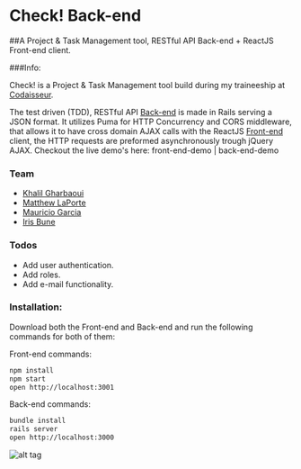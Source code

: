 # Check! Back-end
##A Project & Task Management tool, RESTful API Back-end + ReactJS Front-end client.

###Info:

Check! is a Project & Task Management tool build during my traineeship at [Codaisseur](http://codaisseur.com).

The test driven (TDD), RESTful API [Back-end](https://github.com/khalilgharbaoui/check-taskmanager-back-end) is made in Rails serving a JSON format.
It utilizes Puma for HTTP Concurrency and CORS middleware, that allows it to have cross domain AJAX calls with the ReactJS [Front-end](https://github.com/khalilgharbaoui/check-taskmanager-front-end) client, the HTTP requests are preformed asynchronously trough jQuery AJAX.
Checkout the live demo's here: front-end-demo | back-end-demo

### Team

- [Khalil Gharbaoui](https://github.com/khalilgharbaoui)
- [Matthew LaPorte](https://github.com/ml7757)
- [Mauricio Garcia](https://github.com/MauricioGarc1a)
- [Iris Bune](https://github.com/irisbune)



### Todos

- Add user authentication.
- Add roles.
- Add e-mail functionality.

### Installation:

Download both the Front-end and Back-end and run the following commands for both of them:

Front-end commands:

  ```bash
  npm install
  npm start
  open http://localhost:3001
  ```

Back-end commands:

  ```bash
  bundle install
  rails server
  open http://localhost:3000
  ```


![alt tag](https://raw.githubusercontent.com/khalilgharbaoui/check-taskmanager-back-end/master/checktaskmanager.png)
